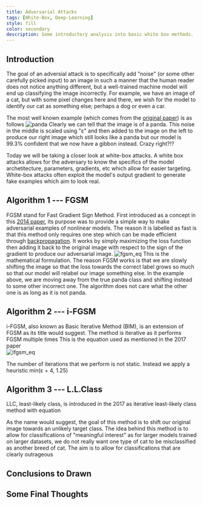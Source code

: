 ```yaml
---
title: Adversarial Attacks
tags: [White-Box, Deep-Learning]
style: fill
color: secondary
description: Some introductory analysis into basic white box methods.
---
```


## Introduction
The goal of an adversial attack is to specifically add "noise" (or some other carefully picked input) to an image in such a manner that the human reader does not notice anything different, but a well-trained machine model will end up classifying the image incorrectly. For example, we have an image of a cat, but with some pixel changes here and there, we wish for the model to identify our cat as something else; perhaps a dog or even a car. 

The most well known example (which comes from the [original paper](https://arxiv.org/pdf/1412.6572.pdf)) is as follows
![panda](https://images.openai.com/blob/e10713f3-900b-4cb2-8209-201d8c9394a2/adversarial_img_1.png)
Clearly we can tell that the image is of a panda. This noise in the middle is scaled using "ε" and then added to the image on the left to produce our right image which still looks like a panda but our model is 99.3% confident that we now have a gibbon instead. Crazy right?!?


Today we will be taking a closer look at white-box attacks. A white box attacks allows for the adversary to know the specifics of the model archetitecture, parameters, gradients, etc which allow for easier targeting. White-box attacks often exploit the model's output gradient to generate fake examples which aim to look real. 


## Algorithm 1 --- FGSM

FGSM stand for Fast Gradient Sign Method. First introduced as a concept in this [2014 paper](https://arxiv.org/pdf/1412.6572.pdf), its purpose was to provide a simple way to make adversarial examples of nonlinear models. The reason it is labelled as fast is that this method only requires one step which can be made efficient through [backpropagation](https://towardsdatascience.com/understanding-backpropagation-algorithm-7bb3aa2f95fd). It works by simply maximizing the loss function then adding it back to the original image with respect to the sign of the gradient to produce our adversarial image. 
![fgsm_eq](https://cdn-5f733ed3c1ac190fbc56ef88.closte.com/wp-content/uploads/2018/05/fgsm.png)
This is the mathematical formulation. The reason FGSM works is that we are slowly shifting the image so that the loss towards the correct label grows so much so that our model will relabel our image something else. In the example above, we are moving away from the true panda class and shifting instead to some other incorrect one. The algorithm does not care what the other one is as long as it is not panda.





## Algorithm 2 --- i-FGSM

i-FGSM, also known as Basic Iterative Method (BIM), is an extension of FGSM as its title would suggest. The method is iterative as it performs FGSM multiple times 
This is the equation used as mentioned in the 2017 paper  
![ifgsm_eq](https://raw.githubusercontent.com/drinkingtea2223/drinkingtea2223.github.io/87ea49a63eb80cb3d8ee313b955b7f0669d1ced0/assets/pngs/ifgsm_eq.png)

The number of iterations that we perform is not static. Instead we apply a heuristic min(ε + 4, 1.25)


## Algorithm 3 --- L.L.Class

LLC, least-likely class, is introduced in the 2017 as iterative least-likely class method with equation

As the name would suggest, the goal of this method is to shift our original image towards an unlikely target class. The idea behind this method is to allow for classifications of "meaningful interest" as for larger models trained on larger datasets, we do not really want one type of cat to be misclassified as another breed of cat. The aim is to allow for classifications that are clearly outrageous 


## Conclusions to Drawn


## Some Final Thoughts